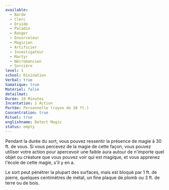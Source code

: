 ```yaml
---
available:
  - Barde
  - Clerc
  - Druide
  - Paladin
  - Ranger
  - Ensorceleur
  - Magicien
  - Artificier
  - Investigateur
  - Martyr
  - Nécromancien
  - Sorcière
level: 1
school: Divination
Verbal: true
Somatique: true
Matériel: false
detailmat:
Durée: 10 Minutes
Incantation: 1 Action
Portée: Personnelle (rayon de 30 ft.)
Concentration: true
Rituel: true
englishname: Detect Magic
status: empty
---
```

Pendant la durée du sort, vous pouvez ressentir la présence de magie à 30 ft. de vous. Si vous percevez de la magie de cette façon, vous pouvez utiliser votre action pour apercevoir une faible aura autour de n'importe quel objet ou créature que vous pouvez voir qui est magique, et vous apprenez l'école de cette magie, s'il y en a.

Le sort peut pénétrer la plupart des surfaces, mais est bloqué par 1 ft. de pierre, quelques centimètres de métal, un fine plaque de plomb ou 3 ft. de terre ou de bois.
